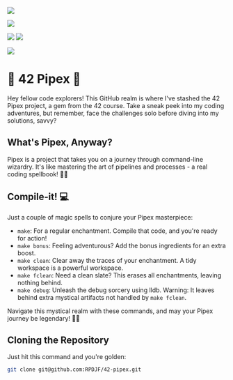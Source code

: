 ![](https://github.com/ayogun/42-project-badges/blob/main/badges/pipexm.png?raw=true)

![](https://img.shields.io/github/languages/code-size/rpdjf/42-pipex?color=5BCFFF)

![](https://img.shields.io/badge/windows%20terminal-4D4D4D?style=for-the-badge&logo=windows%20terminal&logoColor=white)
![](https://img.shields.io/badge/WSL-0a97f5?style=for-the-badge&logo=linux&logoColor=white)

![](	https://img.shields.io/badge/mac%20os-000000?style=for-the-badge&logo=apple&logoColor=white)
# 🚀 42 Pipex 🚀
Hey fellow code explorers! This GitHub realm is where I've stashed the 42 Pipex project, a gem from the 42 course. Take a sneak peek into my coding adventures, but remember, face the challenges solo before diving into my solutions, savvy?

## What's Pipex, Anyway?
Pipex is a project that takes you on a journey through command-line wizardry. It's like mastering the art of pipelines and processes - a real coding spellbook! 🧙‍♂️

## Compile-it! 💻

Just a couple of magic spells to conjure your Pipex masterpiece:

- `make`: For a regular enchantment. Compile that code, and you're ready for action!
- `make bonus`: Feeling adventurous? Add the bonus ingredients for an extra boost.
- `make clean`: Clear away the traces of your enchantment. A tidy workspace is a powerful workspace.
- `make fclean`: Need a clean slate? This erases all enchantments, leaving nothing behind.
- `make debug`: Unleash the debug sorcery using lldb. Warning: It leaves behind extra mystical artifacts not handled by `make fclean`.

Navigate this mystical realm with these commands, and may your Pipex journey be legendary! 🌟🔮

## Cloning the Repository
Just hit this command and you're golden:
```bash
git clone git@github.com:RPDJF/42-pipex.git
```
